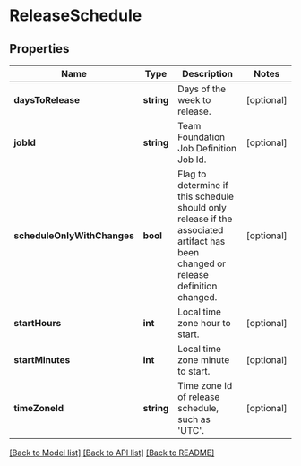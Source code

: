 # ReleaseSchedule

## Properties
Name | Type | Description | Notes
------------ | ------------- | ------------- | -------------
**daysToRelease** | **string** | Days of the week to release. | [optional] 
**jobId** | **string** | Team Foundation Job Definition Job Id. | [optional] 
**scheduleOnlyWithChanges** | **bool** | Flag to determine if this schedule should only release if the associated artifact has been changed or release definition changed. | [optional] 
**startHours** | **int** | Local time zone hour to start. | [optional] 
**startMinutes** | **int** | Local time zone minute to start. | [optional] 
**timeZoneId** | **string** | Time zone Id of release schedule, such as &#39;UTC&#39;. | [optional] 

[[Back to Model list]](../README.md#documentation-for-models) [[Back to API list]](../README.md#documentation-for-api-endpoints) [[Back to README]](../README.md)


